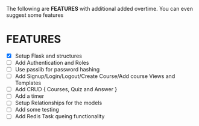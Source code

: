 The following are **FEATURES**  with additional added overtime. You can even suggest some features
# FEATURES
- [x] Setup Flask and structures
- [ ] Add Authentication and Roles
- [ ] Use passlib for password hashing
- [ ] Add Signup/Login/Logout/Create Course/Add course Views and Templates
- [ ] Add CRUD { Courses, Quiz and Answer }
- [ ] Add a timer
- [ ] Setup Relationships for the models
- [ ] Add some testing
- [ ] Add Redis Task queing functionality